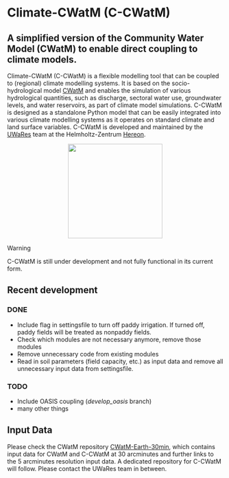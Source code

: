 # Climate-CWatM (C-CWatM)

## A simplified version of the Community Water Model (CWatM) to enable direct coupling to climate models.

Climate-CWatM (C-CWatM) is a flexible modelling tool that can be coupled to (regional) climate modelling systems. It is based on the socio-hydrological model [CWatM](https://cwatm.iiasa.ac.at) and enables the simulation of various hydrological quantities, such as discharge, sectoral water use, groundwater levels, and water reservoirs, as part of climate model simulations. C-CWatM is designed as a standalone Python model that can be easily integrated into various climate modelling systems as it operates on standard climate and land surface variables.
C-CWatM is developed and maintained by the [UWaRes](https://ms.hereon.de/uwares/) team at the Helmholtz-Zentrum [Hereon](https://www.hereon.de/).

<p align="center">
  <img src="https://github.com/user-attachments/assets/3156de37-c8a9-4bc2-bdbd-19946b67b0dc" width="220">
</p>

> [!WARNING]
> C-CWatM is still under development and not fully functional in its current form.

## Recent development

### DONE

- Include flag in settingsfile to turn off paddy irrigation. If turned off, paddy fields will be treated as nonpaddy fields.
- Check which modules are not necessary anymore, remove those modules
- Remove unnecessary code from existing modules
- Read in soil parameters (field capacity, etc.) as input data and remove all unnecessary input data from settingsfile.

### TODO

- Include OASIS coupling (*develop_oasis* branch)
- many other things

## Input Data

Please check the CWatM repository [CWatM-Earth-30min](https://github.com/iiasa/CWatM-Earth-30min), which contains input data for CWatM and C-CWatM at 30 arcminutes and further links to the 5 arcminutes resolution input data. A dedicated repository for C-CWatM will follow. Please contact the UWaRes team in between.
